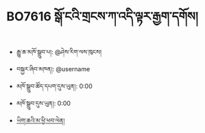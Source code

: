 # BO7616 སྒོ་ངའི་གྲངས་ཀ་འདི་ལྟར་རྒྱག་དགོས།
- རྒྱུ་ཆ་མཁོ་སྒྲུབ་པ།: @ཤེས་རིག་ལས་ཁུངས།
- བསྐྱར་ཞིབ་མཁན།: @username
- མཁོ་སྒྲུབ་ཚོད་དཔག་དུས་ཡུན།: 0:00
- མཁོ་སྒྲུབ་དུས་ཡུན།: 0:00
- [ཡིག་ཆའི་མ་ཕྱི་ཕབ་ལེན།](https://github.com/MonlamAI/BO7617/releases/download/7617/default.pdf)
